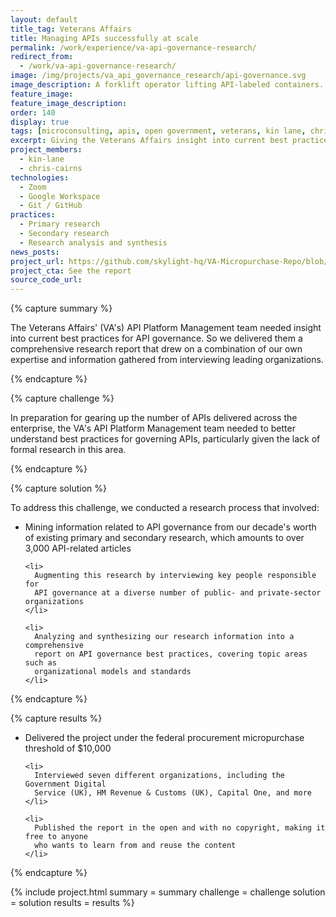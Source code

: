 ```yaml
---
layout: default
title_tag: Veterans Affairs
title: Managing APIs successfully at scale
permalink: /work/experience/va-api-governance-research/
redirect_from:
  - /work/va-api-governance-research/
image: /img/projects/va_api_governance_research/api-governance.svg
image_description: A forklift operator lifting API-labeled containers.
feature_image:
feature_image_description:
order: 140
display: true
tags: [microconsulting, apis, open government, veterans, kin lane, chris cairns]
excerpt: Giving the Veterans Affairs insight into current best practices for governing APIs across the enterprise.
project_members:
  - kin-lane
  - chris-cairns
technologies:
  - Zoom
  - Google Workspace
  - Git / GitHub
practices:
  - Primary research
  - Secondary research
  - Research analysis and synthesis
news_posts:
project_url: https://github.com/skylight-hq/VA-Micropurchase-Repo/blob/master/2018-06-06_Governance_%20Models_in_Public_and_Private_Sector/Deliverables/Skylight/skylight_api_governance_research_report.md
project_cta: See the report
source_code_url:
---
```


{% capture summary %}
  <p>
    The Veterans Affairs' (VA's) API Platform Management team needed insight
    into current best practices for API governance. So we delivered them a
    comprehensive research report that drew on a combination of our own
    expertise and information gathered from interviewing
    leading organizations.
  </p>
{% endcapture %}

{% capture challenge %}
  <p>
    In preparation for gearing up the number of APIs delivered across the
    enterprise, the VA's API Platform Management team needed to better
    understand best practices for governing APIs, particularly given the
    lack of formal research in this area.
  </p>
{% endcapture %}

{% capture solution %}
  <p>
    To address this challenge, we conducted a research process that involved:
  </p>

  <ul>
    <li>
      Mining information related to API governance from our decade's worth of
      existing primary and secondary research, which amounts to over 3,000
      API-related articles
    </li>

    <li>
      Augmenting this research by interviewing key people responsible for
      API governance at a diverse number of public- and private-sector organizations
    </li>

    <li>
      Analyzing and synthesizing our research information into a comprehensive
      report on API governance best practices, covering topic areas such as
      organizational models and standards
    </li>
  </ul>
{% endcapture %}

{% capture results %}
  <ul>
    <li>
      Delivered the project under the federal procurement micropurchase threshold of $10,000
    </li>

    <li>
      Interviewed seven different organizations, including the Government Digital
      Service (UK), HM Revenue & Customs (UK), Capital One, and more
    </li>

    <li>
      Published the report in the open and with no copyright, making it free to anyone
      who wants to learn from and reuse the content
    </li>
  </ul>
{% endcapture %}

{% include project.html
  summary = summary
  challenge = challenge
  solution = solution
  results = results
%}
